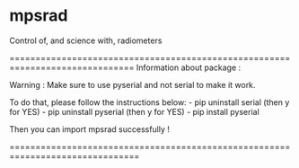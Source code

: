 # mpsrad
Control of, and science with, radiometers


==============================================================================
Information about package :

Warning : Make sure to use pyserial and not serial to make it work.

To do that, please follow the instructions below:
	- pip uninstall serial (then y for YES)
	- pip uninstall pyserial (then y for YES)
	- pip install pyserial

Then you can import mpsrad successfully !

===============================================================================
